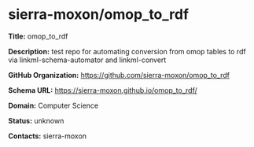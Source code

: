 # sierra-moxon/omop_to_rdf

**Title:** omop_to_rdf

**Description:** test repo for automating conversion from omop tables to rdf via linkml-schema-automator and linkml-convert

**GitHub Organization:** https://github.com/sierra-moxon/omop_to_rdf

**Schema URL:** https://sierra-moxon.github.io/omop_to_rdf/



**Domain:** Computer Science

**Status:** unknown



**Contacts:** sierra-moxon